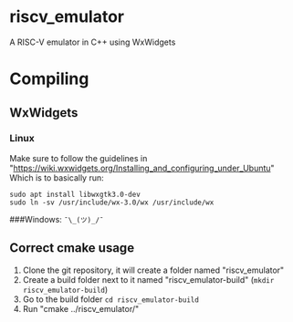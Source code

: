 # riscv_emulator
A RISC-V emulator in C++ using WxWidgets

# Compiling

## WxWidgets
### Linux
Make sure to follow the guidelines in "https://wiki.wxwidgets.org/Installing_and_configuring_under_Ubuntu"
Which is to basically run:
```
sudo apt install libwxgtk3.0-dev
sudo ln -sv /usr/include/wx-3.0/wx /usr/include/wx
```
###Windows:
``¯\_(ツ)_/¯``

## Correct cmake usage
1. Clone the git repository, it will create a folder named "riscv_emulator"
2. Create a build folder next to it named "riscv_emulator-build" (``mkdir riscv_emulator-build``)
3. Go to the build folder ``cd riscv_emulator-build``
4. Run "cmake ../riscv_emulator/"


